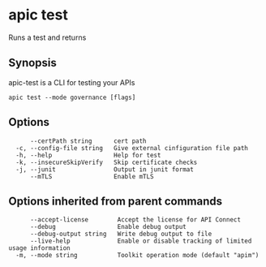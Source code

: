# apic test

Runs a test and returns

## Synopsis

apic-test is a CLI for testing your APIs

```
apic test --mode governance [flags]
```

## Options

```
      --certPath string      cert path
  -c, --config-file string   Give external cinfiguration file path
  -h, --help                 Help for test
  -k, --insecureSkipVerify   Skip certificate checks
  -j, --junit                Output in junit format
      --mTLS                 Enable mTLS
```

## Options inherited from parent commands

```
      --accept-license        Accept the license for API Connect
      --debug                 Enable debug output
      --debug-output string   Write debug output to file
      --live-help             Enable or disable tracking of limited usage information
  -m, --mode string           Toolkit operation mode (default "apim")
```
